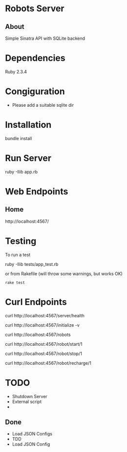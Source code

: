 Robots Server
=============

About
-----

Simple Sinatra API with SQLite backend

Dependencies
============
Ruby 2.3.4

Congiguration
=============

- Please add a suitable sqlite dir

Installation
============

bundle install

Run Server
==========
ruby -Ilib app.rb

Web Endpoints
=============

Home
----
http://localhost:4567/


Testing
=======
To run a test

ruby -Ilib tests/app_test.rb

or from Rakefile (will throw some warnings, but works OK)

`rake test`

Curl Endpoints
==============

curl http://localhost:4567/server/health

curl http://localhost:4567/initialize -v

curl http://localhost:4567/robots

curl http://localhost:4567/robot/start/1

curl http://localhost:4567/robot/stop/1

curl http://localhost:4567/robot/recharge/1



TODO
====
- Shutdown Server
- External script
- 

Done
----
- Load JSON Configs
- TDD
- Load JSON Config
